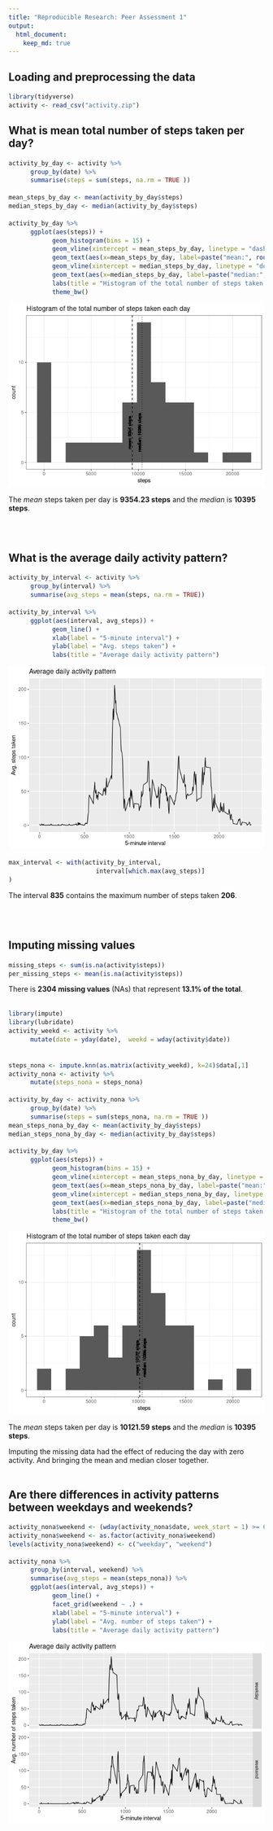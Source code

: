 ```yaml
---
title: "Reproducible Research: Peer Assessment 1"
output: 
  html_document:
    keep_md: true
---
```




## Loading and preprocessing the data


```r
library(tidyverse)
activity <- read_csv("activity.zip")
```


## What is mean total number of steps taken per day?

```r
activity_by_day <- activity %>% 
      group_by(date) %>%
      summarise(steps = sum(steps, na.rm = TRUE )) 

mean_steps_by_day <- mean(activity_by_day$steps)
median_steps_by_day <- median(activity_by_day$steps)

activity_by_day %>%
      ggplot(aes(steps)) + 
            geom_histogram(bins = 15) +
            geom_vline(xintercept = mean_steps_by_day, linetype = "dashed") + 
            geom_text(aes(x=mean_steps_by_day, label=paste("mean:", round(mean_steps_by_day), "steps"), y=3), vjust=-0.3, colour="black", angle=90, size=3 ) +
            geom_vline(xintercept = median_steps_by_day, linetype = "dotted" ) + 
            geom_text(aes(x=median_steps_by_day, label=paste("median:", round(median_steps_by_day), "steps"), y=3), vjust=-0.3, colour="black", angle=90, size=3 ) + 
            labs(title = "Histogram of the total number of steps taken each day") +
            theme_bw()
```

![](PA1_template_files/figure-html/per_day-1.png)<!-- -->
  
The *mean* steps taken per day is **9354.23 steps** and the *median* is **10395 steps**.

&nbsp;  
&nbsp;  

## What is the average daily activity pattern?

```r
activity_by_interval <- activity %>% 
      group_by(interval) %>%
      summarise(avg_steps = mean(steps, na.rm = TRUE))

activity_by_interval %>% 
      ggplot(aes(interval, avg_steps)) + 
            geom_line() + 
            xlab(label = "5-minute interval") + 
            ylab(label = "Avg. steps taken") + 
            labs(title = "Average daily activity pattern")
```

![](PA1_template_files/figure-html/unnamed-chunk-2-1.png)<!-- -->

```r
max_interval <- with(activity_by_interval,
                        interval[which.max(avg_steps)]
)                     
```
The interval **835** contains the maximum number of steps taken **206**.

&nbsp;  
&nbsp;  


## Imputing missing values


```r
missing_steps <- sum(is.na(activity$steps))
per_missing_steps <- mean(is.na(activity$steps))
```

There is **2304 missing values** (NAs) that represent **13.1% of the total**.  
&nbsp;  


```r
library(impute)
library(lubridate)
activity_weekd <- activity %>%
      mutate(date = yday(date),  weekd = wday(activity$date))


steps_nona <- impute.knn(as.matrix(activity_weekd), k=24)$data[,1]
activity_nona <- activity %>% 
      mutate(steps_nona = steps_nona)

activity_by_day <- activity_nona %>% 
      group_by(date) %>%
      summarise(steps = sum(steps_nona, na.rm = TRUE )) 
mean_steps_nona_by_day <- mean(activity_by_day$steps)
median_steps_nona_by_day <- median(activity_by_day$steps)

activity_by_day %>%
      ggplot(aes(steps)) + 
            geom_histogram(bins = 15) +
            geom_vline(xintercept = mean_steps_nona_by_day, linetype = "dashed") + 
            geom_text(aes(x=mean_steps_nona_by_day, label=paste("mean:", round(mean_steps_nona_by_day), "steps"), y=3), vjust=-0.3, colour="black", angle=90, size=3 ) +
            geom_vline(xintercept = median_steps_nona_by_day, linetype = "dotted" ) + 
            geom_text(aes(x=median_steps_nona_by_day, label=paste("median:", round(median_steps_nona_by_day), "steps"), y=3), vjust=1.1, colour="black", angle=90, size=3 ) + 
            labs(title = "Histogram of the total number of steps taken each day") +
            theme_bw()
```

![](PA1_template_files/figure-html/unnamed-chunk-4-1.png)<!-- -->

The *mean* steps taken per day is **10121.59 steps** and the *median* is **10395 steps**.  

Imputing the missing data had the effect of reducing the day with zero activity. And bringing the mean and median closer together.
&nbsp;  
&nbsp;  


## Are there differences in activity patterns between weekdays and weekends?

```r
activity_nona$weekend <- (wday(activity_nona$date, week_start = 1) >= 6)
activity_nona$weekend <- as.factor(activity_nona$weekend)
levels(activity_nona$weekend) <- c("weekday", "weekend")

activity_nona %>% 
      group_by(interval, weekend) %>%
      summarise(avg_steps = mean(steps_nona)) %>% 
      ggplot(aes(interval, avg_steps)) + 
            geom_line() + 
            facet_grid(weekend ~ .) +
            xlab(label = "5-minute interval") + 
            ylab(label = "Avg. number of steps taken") + 
            labs(title = "Average daily activity pattern")
```

![](PA1_template_files/figure-html/unnamed-chunk-5-1.png)<!-- -->

